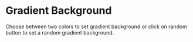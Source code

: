 # Gradient Background

Choose between two colors to set gradient background or click on random button to 
set a random gradient background.
